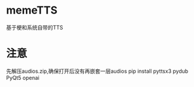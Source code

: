 # memeTTS
基于梗和系统自带的TTS
# 注意
先解压audios.zip,确保打开后没有再嵌套一层audios
pip install pyttsx3 pydub PyQt5 openai
